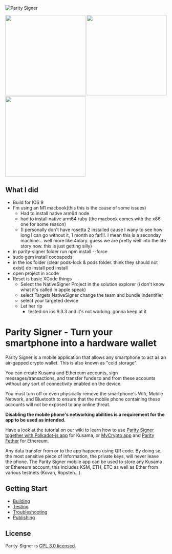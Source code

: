 ![Parity Signer](https://wiki.parity.io/images/logo-parity-signer.jpg)

[<img src="./res/github-badge.png" width="250"/>](https://github.com/paritytech/parity-signer/releases/)
[<img src="./res/google-play-badge.png" width="250"/>](https://play.google.com/store/apps/details?id=io.parity.signer)
[<img src="./res/app-store-badge.png" width="250"/>](https://itunes.apple.com/us/app/parity-signer/id1218174838)

## What I did
 - Build for IOS 9
 - I'm using an M1 macbook(this this is the cause of some issues)
   - Had to install native arm64 node
   - had to install native arm64 ruby (the macbook comes with the x86 one for some reason)
   - (I personally don't have rosetta 2 installed cause I wany to see how long I can go without it, 1 month so far!!!. I mean this is a seconday machine... well more like 4idary. guess we are pretty well into the life story now. this is just getting silly)
 - in parity-signer folder run npm install --force
 - sudo gem install cocoapods
 - in the ios folder (clear pods-lock & pods folder. think they should not exist) do install pod install
 - open project in xcode
 - Reset is basic XCode things
   - Select the NativeSigner Project in the solution explorer (i don't know what it's called in apple speak)
   - select Targets NativeSigner change the team and bundle indentifier
   - select your targeted device
   - Let her rip
     - tested on ios 9.3.3 and it's not working. gonna keep at it

# Parity Signer - Turn your smartphone into a hardware wallet

Parity Signer is a mobile application that allows any smartphone to act as an air-gapped crypto wallet. This is also known as "cold storage".

You can create Kusama and Ethereum accounts, sign messages/transactions, and transfer funds to and from these accounts without any sort of connectivity enabled on the device.

You must turn off or even physically remove the smartphone's Wifi, Mobile Network, and Bluetooth to ensure that the mobile phone containing these accounts will not be exposed to any online threat.

**Disabling the mobile phone's networking abilities is a requirement for the app to be used as intended.**

Have a look at the tutorial on our wiki to learn how to use [Parity Signer together with Polkadot-js app](https://wiki.parity.io/Parity-Signer-Mobile-App-Apps-Kusama-tutorial) for Kusama,  or [MyCrypto app](https://wiki.parity.io/Parity-Signer-Mobile-App-MyCrypto-tutorial) and [Parity Fether](https://wiki.parity.io/Parity-Signer-Mobile-App-Fether-tutorial) for Ethereum.

Any data transfer from or to the app happens using QR code. By doing so, the most sensitive piece of information, the private keys, will never leave the phone. The Parity Signer mobile app can be used to store any Kusama or Ethereum account, this includes KSM, ETH, ETC as well as Ether from various testnets (Kovan, Ropsten...).

## Getting Start

- [Building](https://github.com/paritytech/parity-signer/wiki/Building)
- [Testing](https://github.com/paritytech/parity-signer/wiki/Testing)
- [Troubleshooting](https://github.com/paritytech/parity-signer/wiki/Troubleshooting)
- [Publishing](https://github.com/paritytech/parity-signer/wiki/Publishing)

## License

Parity-Signer is [GPL 3.0 licensed](LICENSE).
